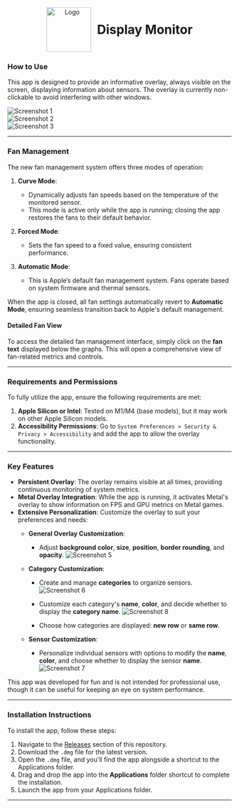 <div align="center">
  <img src="media/logo1.png" alt="Logo" width="100" style="vertical-align: middle; margin-right: 10px;">
  <h1 style="display: inline; font-size: 2em; vertical-align: middle;">Display Monitor</h1>
</div>

### How to Use

This app is designed to provide an informative overlay, always visible on the screen, displaying information about sensors. The overlay is currently non-clickable to avoid interfering with other windows.

![Screenshot 1](media/screenshot1.png)  
![Screenshot 2](media/screenshot2.png)  
![Screenshot 3](media/screenshot3.png)

---

### Fan Management

The new fan management system offers three modes of operation:  

1. **Curve Mode**:  
   - Dynamically adjusts fan speeds based on the temperature of the monitored sensor.  
   - This mode is active only while the app is running; closing the app restores the fans to their default behavior.  

2. **Forced Mode**:  
   - Sets the fan speed to a fixed value, ensuring consistent performance.  

3. **Automatic Mode**:  
   - This is Apple’s default fan management system. Fans operate based on system firmware and thermal sensors.  

When the app is closed, all fan settings automatically revert to **Automatic Mode**, ensuring seamless transition back to Apple's default management.  

#### Detailed Fan View  
To access the detailed fan management interface, simply click on the **fan text** displayed below the graphs. This will open a comprehensive view of fan-related metrics and controls.  

---

### Requirements and Permissions

To fully utilize the app, ensure the following requirements are met:

1. **Apple Silicon or Intel**: Tested on M1/M4 (base models), but it may work on other Apple Silicon models.
2. **Accessibility Permissions**: Go to `System Preferences > Security & Privacy > Accessibility` and add the app to allow the overlay functionality.

---

### Key Features

- **Persistent Overlay**: The overlay remains visible at all times, providing continuous monitoring of system metrics.
- **Metal Overlay Integration**: While the app is running, it activates Metal's overlay to show information on FPS and GPU metrics on Metal games.
- **Extensive Personalization**: Customize the overlay to suit your preferences and needs:
  - **General Overlay Customization**:
    - Adjust **background color**, **size**, **position**, **border rounding**, and **opacity**.
    ![Screenshot 5](media/screenshot5.png)

  - **Category Customization**:
    - Create and manage **categories** to organize sensors.
    ![Screenshot 6](media/screenshot6.png)

    - Customize each category's **name**, **color**, and decide whether to display the **category name**.
    ![Screenshot 8](media/screenshot8.png)

    - Choose how categories are displayed: **new row** or **same row**.
  - **Sensor Customization**:
    - Personalize individual sensors with options to modify the **name**, **color**, and choose whether to display the sensor **name**.
    ![Screenshot 7](media/screenshot7.png)

This app was developed for fun and is not intended for professional use, though it can be useful for keeping an eye on system performance.

---

### Installation Instructions

To install the app, follow these steps:

1. Navigate to the [Releases](https://github.com/Hais00/Display-Monitor/releases) section of this repository.  
2. Download the `.dmg` file for the latest version.  
3. Open the `.dmg` file, and you'll find the app alongside a shortcut to the Applications folder.  
4. Drag and drop the app into the **Applications** folder shortcut to complete the installation.  
5. Launch the app from your Applications folder.  

---
